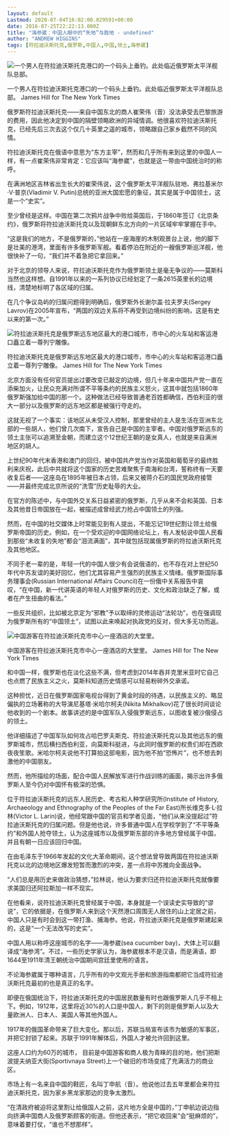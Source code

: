```yaml
---
layout: default
Lastmod: 2020-07-04T16:02:00.029591+00:00
date: 2016-07-25T22:22:13.000Z
title: "海参崴：中国人眼中的“失地”与胜地 - undefined"
author: "ANDREW HIGGINS"
tags: [符拉迪沃斯托克,俄罗斯,中国人,中国,领土,海参崴]
---
```


![一个男人在符拉迪沃斯托克港口的一个码头上垂钓。此处临近俄罗斯太平洋舰队总部。](https://images.weserv.nl/?url=https%3A//static01.nyt.com/images/2016/07/19/world/vladivostok-web/vladivostok-web-master1050.jpg)

一个男人在符拉迪沃斯托克港口的一个码头上垂钓。此处临近俄罗斯太平洋舰队总部。 James Hill for The New York Times

俄罗斯符拉迪沃斯托克——来自中国东北的商人崔荣伟（音）没法承受去巴黎旅游的费用，因此他决定到中国的隔壁领略欧洲的异域情调。他很喜欢符拉迪沃斯托克，已经先后三次去这个仅几十英里之遥的城市，领略跟自己家乡截然不同的风情。

符拉迪沃斯托克在俄语中意思为“东方主宰”，然而和几乎所有来到这里的中国人一样，有一点崔荣伟非常肯定：它应该叫“海参崴”，也就是这一带由中国统治时的称呼。

在满洲地区吉林省出生长大的崔荣伟说，这个俄罗斯太平洋舰队驻地、弗拉基米尔·V·普京(Vladimir V. Putin)总统的亚洲大国宏愿的象征，其实是属于中国领土，这是一个“史实”。

至少曾经是这样。中国在第二次鸦片战争中败给英国后，于1860年签订《北京条约》，俄罗斯将符拉迪沃斯托克以及现朝鲜东北方向的一片区域牢牢掌握在手中。

“这是我们的地方，不是俄罗斯的，”他站在一座海崖的木制观景台上说，他的脚下是壮美的港湾，里面有许多俄罗斯军舰。看着停泊在附近的一艘俄罗斯巡洋舰，他很快补了一句，“我们并不着急把它拿回来。”

对于北京的领导人来说，符拉迪沃斯托克作为俄罗斯领土是毫无争议的——莫斯科当然也这样想。自1991年以来的一系列协议已经划定了一条2615英里长的边境线，清楚地标明了各区域的归属。

在几个争议岛屿的归属问题得到明确后，俄罗斯外长谢尔盖·拉夫罗夫(Sergey Lavrov)在2005年宣布，“两国的双边关系将不再受到边境纠纷的影响，这是有史以来的第一次。”

![符拉迪沃斯托克是俄罗斯远东地区最大的港口城市，市中心的火车站和客运港口矗立着一尊列宁雕像。](https://images.weserv.nl/?url=https%3A//static01.nyt.com/images/2016/07/19/world/vladivostok-web3/vladivostok-web3-master1050.jpg)

符拉迪沃斯托克是俄罗斯远东地区最大的港口城市，市中心的火车站和客运港口矗立着一尊列宁雕像。 James Hill for The New York Times

北京方面没有任何官员提出过要改变已敲定的边境，但几十年来中国共产党一直在添柴加火，让民众充满对所谓不平等条约的民族主义怒火，这其中就包括1860年俄罗斯强加给中国的那一个。这种做法已经导致普通老百姓都确信，西伯利亚的很大一部分以及俄罗斯的远东地区都是被强行夺走的。

这就无视了一个事实：该地区从未受汉人控制，那里曾经的主人是生活在亚洲东北部的一些胡人，他们曾几次南下，宣告自己是中国的主宰者。中国对俄罗斯远东的领土主张可以追溯至金朝，而建立这个12世纪王朝的是女真人，也就是来自满洲地区的胡人。

上世纪90年代末香港和澳门的回归，被中国共产党当作对英国和葡萄牙的最终胜利来庆祝，此后中共就将这个国家的历史苦难聚焦于南海和台湾，誓称终有一天要收复后者——这座岛在1895年被日本占领，后来又被蒋介石的国民党政府接管——并最终完成北京所说的“洗雪”历史耻辱的大业。

在官方的陈述中，与中国外交关系日益紧密的俄罗斯，几乎从来不会和英国、日本及其他昔日帝国放在一起，被描述成曾经武力抢占中国领土的列强。

然而，在中国的社交媒体上时常能见到有人提出，不能忘记19世纪割让领土给俄罗斯帝国的历史。例如，在一个受欢迎的中国网络论坛上，有人发帖说中国人民看到那些“未收复的失地”都会“泪流满面”，其中就包括现属俄罗斯的符拉迪沃斯托克及其他地区。

不同于老一辈的是，年轻一代的中国人很少有会说俄语的，也不存在对上世纪50年代中苏友谊的美好回忆，他们尤其容易产生强烈的民族主义情绪。俄罗斯国际事务理事会(Russian International Affairs Council)在一份俄中关系报告中哀叹，“在中国，新一代讲英语的年轻人对俄罗斯的历史、文化和政治缺乏了解，或者在产生扭曲的看法。”

一些反共组织，比如被北京定为“邪教”予以取缔的灵修运动“法轮功”，也在强调现为俄罗斯所有的“中国领土”，试图以此来唤起对执政党的反对，但大多无功而返。

![中国游客在符拉迪沃斯托克市中心一座酒店的大堂里。](https://images.weserv.nl/?url=https%3A//static01.nyt.com/images/2016/07/19/world/vladivostok-web2/vladivostok-web2-master1050.jpg)

中国游客在符拉迪沃斯托克市中心一座酒店的大堂里。 James Hill for The New York Times

和中国一样，俄罗斯也在淡化这些不满，但考虑到2014年吞并克里米亚时它自己也点燃了民族主义之火，莫斯科知道历史情感可以轻易粉碎外交承诺。

这种担忧，近日在俄罗斯国家电视台得到了黄金时段的待遇，以民族主义的、略显偏执的立场著称的大导演尼基塔·米哈尔柯夫(Nikita Mikhalkov)花了很长时间谈论他收到的一个剧本。故事讲述的是中国军队入侵俄罗斯远东，以图收复被沙俄侵占的领土。

他详细描述了中国军队如何攻占哈巴罗夫斯克、符拉迪沃斯托克以及其他远东的俄罗斯城市，然后横扫西伯利亚，向莫斯科挺进，与此同时俄罗斯的权贵们却在西欧夜夜笙歌。米哈尔柯夫说他不打算拍这部电影，因为他不拍“恐怖片”，也不想去刺激他的中国朋友。

然而，他所描绘的场面，配合中国人民解放军进行作战训练的画面，揭示出许多俄罗斯人至今仍对中国怀有极深的恐惧。

位于符拉迪沃斯托克的远东人民历史、考古和人种学研究所(Institute of History, Archaeology and Ethnography of the Peoples of the Far East)所长维克多·L·拉林(Victor L. Larin)说，他经常跟中国的官员和学者见面，“他们从来没提起过”符拉迪沃斯托克的归属问题。但是他也说，许多普通中国人在学校学到了“不平等条约”和外国人抢夺领土，认为这座城市以及俄罗斯东部的许多地方曾经属于中国，并且有朝一日应该回归中国。

在由毛泽东于1966年发起的文化大革命期间，这个想法曾导致两国在符拉迪沃斯托克以北的边境地区爆发短暂而激烈的冲突，差一点将中苏推向全面战争。

“人们总是用历史来做政治猜想，”拉林说，他认为要求归还符拉迪沃斯托克就像要求美国归还阿拉斯加一样不现实。

在他看来，说符拉迪沃斯托克曾经属于中国，本身就是一个误读史实导致的“谬说”，它的依据是，在俄罗斯人来到这个天然港口周围无人居住的山上定居之前，中国人只是有时会到这一带打渔、捕海参。他说，符拉迪沃斯托克是俄罗斯建起来的，这是“一个无法改写的史实”。

中国人用以称呼这座城市的名字——海参崴(sea cucumber bay)，大体上可以翻译成“海参湾”。不过，一些历史学家认为，海参崴根本不是汉语，而是满语，即1644至1911年清王朝统治中国期间宫廷里使用的语言。

不论海参崴属于哪种语言，几乎所有的中文观光手册和旅游指南都把它当成符拉迪沃斯托克最初的也是真正的名字。

即便在俄国统治下，符拉迪沃斯托克的中国居民数量有时也跟俄罗斯人几乎不相上下。例如，1912年，这里将近30%的人口是中国人，剩下的则是俄罗斯人以及大量欧洲人、日本人、美国人等其他外国人。

1917年的俄国革命带来了巨大变化。那以后，苏联当局宣布该市为敏感的军事区，并把它封锁了起来。苏联于1991年解体后，外国人才被允许回到这里。

这座人口约为60万的城市， 目前是中国游客和商人极为青睐的目的地，他们把斯波提夫纳亚大街(Sportivnaya Street)上一个破旧的市场变成了充满活力的商业区。

市场上有一名来自中国的鞋匠，名叫丁申航（音）。他说他过去五年里都会来符拉迪沃斯托克，因为家乡黑龙家那边的竞争太激烈。

“在清政府被迫将这里割让给俄国人之前，这片地方全是中国的，”丁申航边说边指向挤满中国商人及俄罗斯顾客的街道。但他还表示，“把它收回来”会“挺麻烦的”，意味着要打仗，“谁也不想那样”。

